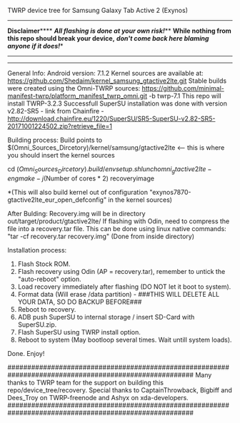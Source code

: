 TWRP device tree for Samsung Galaxy Tab Active 2 (Exynos)

**************************************************************
************************Disclaimer****************************
***********All flashing is done at your own risk!*************
****While nothing from this repo should break your device,****
*******don't come back here blaming anyone if it does!********
**************************************************************
**************************************************************

General Info:
Android version: 7.1.2
Kernel sources are available at: https://github.com/Shedaim/kernel_samsung_gtactive2lte.git
Stable builds were created using the Omni-TWRP sources: https://github.com/minimal-manifest-twrp/platform_manifest_twrp_omni.git -b twrp-7.1
This repo will install TWRP-3.2.3
Successfull SuperSU installation was done with version v2.82-SR5 - link from Chainfire -  http://download.chainfire.eu/1220/SuperSU/SR5-SuperSU-v2.82-SR5-20171001224502.zip?retrieve_file=1

Building process:
Build points to $(Omni_Sources_Dircetory)/kernel/samsung/gtactive2lte <-- this is where you should insert the kernel sources

cd $(Omni_Sources_Dircetory)
. build/envsetup.sh
lunch omni_gtactive2lte-eng
make -j$(Number of cores * 2) recoveryimage

*(This will also build kernel out of configuration "exynos7870-gtactive2lte_eur_open_defconfig" in the kernel sources)


After Bulding:
Recovery.img will be in directory out/target/product/gtactive2lte/
If flashing with Odin, need to compress the file into a recovery.tar file.
This can be done using linux native commands: "tar -cf recovery.tar recovery.img" (Done from inside directory)


Installation process:
1. Flash Stock ROM.
2. Flash recovery using Odin (AP = recovery.tar), remember to untick the "auto-reboot" option.
3. Load recovery immediately after flashing (DO NOT let it boot to system).
4. Format data (Will erase /data partition) - ###THIS WILL DELETE ALL YOUR DATA, SO DO BACKUP BEFORE###
5. Reboot to recovery.
6. ADB push SuperSU to internal storage / insert SD-Card with SuperSU.zip.
7. Flash SuperSU using TWRP install option.
8. Reboot to system (May bootloop several times. Wait untill system loads).


Done. Enjoy!

#######################################################################################################
Many thanks to TWRP team for the support on building this repo/device_tree/recovery.
Special thanks to CaptainThrowback, Bigbiff and Dees_Troy on TWRP-freenode and Ashyx on xda-developers.
#######################################################################################################
